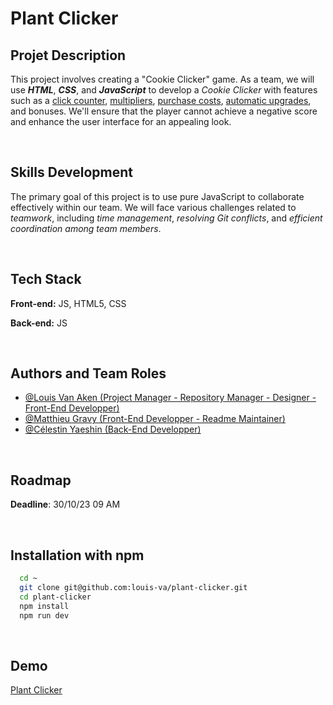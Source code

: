 # Plant Clicker

## Projet Description

This project involves creating a "Cookie Clicker" game. As a team, we will use **_HTML_**, **_CSS_**, and **_JavaScript_** to develop a _Cookie Clicker_ with features such as a <u>click counter</u>, <u>multipliers</u>, <u>purchase costs</u>, <u>automatic upgrades</u>, and bonuses. We'll ensure that the player cannot achieve a negative score and enhance the user interface for an appealing look.

<br/>

## Skills Development

The primary goal of this project is to use pure JavaScript to collaborate effectively within our team. We will face various challenges related to _teamwork_, including _time management_, _resolving Git conflicts_, and _efficient coordination among team members_.

<br/>

## Tech Stack

**Front-end:** JS, HTML5, CSS

**Back-end:** JS

<br/>

## Authors and Team Roles

- [@Louis Van Aken (Project Manager - Repository Manager - Designer - Front-End Developper)](https://www.github.com/louis-va)
- [@Matthieu Gravy (Front-End Developper - Readme Maintainer)](https://www.github.com/matthieuGravy)
- [@Célestin Yaeshin (Back-End Developper)](https://www.github.com/Yaeshin)

<br/>

## Roadmap

**Deadline**: 30/10/23 09 AM

<br/>

## Installation with npm

```bash
  cd ~
  git clone git@github.com:louis-va/plant-clicker.git
  cd plant-clicker
  npm install
  npm run dev
```

<br/>

## Demo

[Plant Clicker](https://louis-va.github.io/plant-clicker/)
